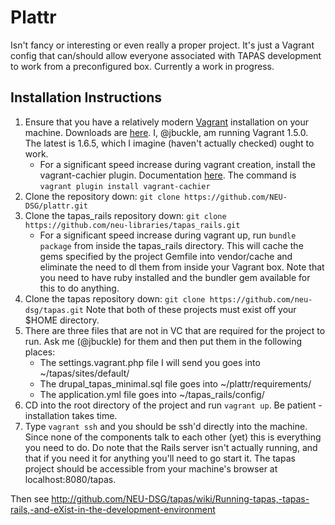 Plattr
=======

Isn't fancy or interesting or even really a proper project.  It's just a Vagrant config that can/should allow everyone associated with TAPAS development to work from a preconfigured box.  Currently a work in progress.

## Installation Instructions 

1. Ensure that you have a relatively modern [Vagrant](http://www.vagrantup.com/) installation on your machine.  Downloads are [here](https://www.vagrantup.com/downloads.html).  I, @jbuckle, am running Vagrant 1.5.0.  The latest is 1.6.5, which I imagine (haven't actually checked) ought to work. 
    * For a significant speed increase during vagrant creation, install the vagrant-cachier plugin.  Documentation [here](https://github.com/fgrehm/vagrant-cachier).  The command is ``vagrant plugin install vagrant-cachier``
2. Clone the repository down: ``git clone https://github.com/NEU-DSG/plattr.git``
3. Clone the tapas_rails repository down: ``git clone https://github.com/neu-libraries/tapas_rails.git``
    * For a significant speed increase during vagrant up, run ``bundle package`` from inside the tapas_rails directory.  This will cache the gems specified by the project Gemfile into vendor/cache and eliminate the need to dl them from inside your Vagrant box.  Note that you need to have ruby installed and the bundler gem available for this to do anything.
4. Clone the tapas repository down: ``git clone https://github.com/neu-dsg/tapas.git`` Note that both of these projects must exist off your $HOME directory.
5.  There are three files that are not in VC that are required for the project to run.  Ask me (@jbuckle) for them and then put them in the following places: 
    * The settings.vagrant.php file I will send you goes into ~/tapas/sites/default/
    * The drupal_tapas_minimal.sql file goes into ~/plattr/requirements/
    * The application.yml file goes into ~/tapas_rails/config/ 
6. CD into the root directory of the project and run ``vagrant up``.  Be patient - installation takes time. 
7. Type ``vagrant ssh`` and you should be ssh'd directly into the machine.  Since none of the components talk to each other (yet) this is everything you need to do.  Do note that the Rails server isn't actually running, and that if you need it for anything you'll need to go start it.  The tapas project should be accessible from your machine's browser at localhost:8080/tapas.  


Then see http://github.com/NEU-DSG/tapas/wiki/Running-tapas,-tapas-rails,-and-eXist-in-the-development-environment
